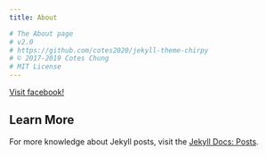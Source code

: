 ```yaml
---
title: About

# The About page
# v2.0
# https://github.com/cotes2020/jekyll-theme-chirpy
# © 2017-2019 Cotes Chung
# MIT License
---
```


[Visit facebook!](www.facebook.com/MMBlackGuys/)

## Learn More

For more knowledge about Jekyll posts, visit the [Jekyll Docs: Posts](https://jekyllrb.com/docs/posts/).
